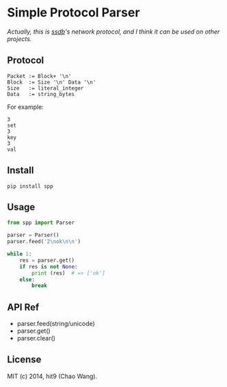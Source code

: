 Simple Protocol Parser
======================

*Actually, this is [ssdb](http://ssdb.io)'s network protocol, and I think it can
be used on other projects.*

Protocol
--------

```
Packet := Block+ '\n'
Block  := Size '\n' Data '\n'
Size   := literal_integer
Data   := string_bytes
```

For example:

```
3
set
3
key
3
val

```

Install
--------

```
pip install spp
```

Usage
-----

```python
from spp import Parser

parser = Parser()
parser.feed('2\nok\n\n')

while 1:
    res = parser.get()
    if res is not None:
        print (res)  # => ['ok']
    else:
        break
```

API Ref
-------

- parser.feed(string/unicode)
- parser.get()
- parser.clear()

License
-------

MIT (c) 2014, hit9 (Chao Wang).
